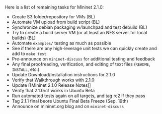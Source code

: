 Here is a list of remaining tasks for Mininet 2.1.0:

* Create S3 folder/repository for VMs (BL)
* Automate VM upload from build script (BL)
* Synchronize debian packaging w/launchpad and test debuild (BL)
* Try to create a build server VM (or at least an NFS server for local builds) (BL)
* Automate `examples/` testing as much as possible
* See if there are any high-leverage unit tests we can quickly create and add to `make test`
* Pre-announce on `mininet-discuss` for additional testing and feedback
* Any final proofreading, verification, and editing of text files (`README`, `INSTALL`, etc.)
* Update Download/Installation instructions for 2.1.0
* Verify that Walkthrough works with 2.1.0
* Update [[Mininet 2.1.0 Release Notes]]
* Verify that 2.1.0rc1 works in Ubuntu Beta
* Run automated tests again on all targets, and tag rc2 if they pass
* Tag 2.1.1 final beore Ubuntu Final Beta Freeze (Sep. 19th)
* Announce on mininet.org blog and on `mininet-discuss`

